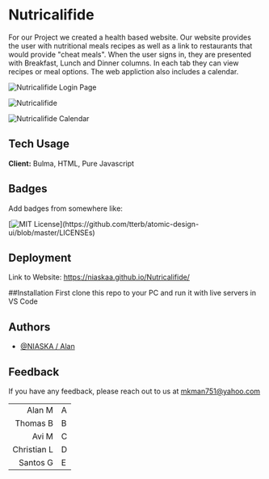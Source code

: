 # Nutricalifide
For our Project we created a health based website. Our website provides the user with nutritional meals recipes as well as a link to restaurants that would provide "cheat meals". When the user signs in, they are presented with Breakfast, Lunch and Dinner columns. In each tab they can view recipes or meal options. The web appliction also includes a calendar.
    
![Nutricalifide Login Page](https://user-images.githubusercontent.com/78775177/115124891-7c05f300-9f8a-11eb-9e0c-3ecbb817a216.PNG)

![Nutricalifide](https://user-images.githubusercontent.com/78775177/115124897-83c59780-9f8a-11eb-8a5c-4933d366fd17.PNG)

![Nutricalifide Calendar](https://user-images.githubusercontent.com/78775177/115124899-87f1b500-9f8a-11eb-8e13-1e4e5634141c.PNG)

## Tech Usage

**Client:** Bulma, HTML, Pure Javascript


## Badges

Add badges from somewhere like: 

[![MIT License](https://img.shields.io/apm/l/atomic-design-ui.svg?)](https://github.com/tterb/atomic-design-ui/blob/master/LICENSEs)

  
## Deployment

Link to Website: https://niaskaa.github.io/Nutricalifide/

##Installation
First clone this repo to your PC and run it with live servers in VS Code

## Authors

- [@NIASKA / Alan](https://github.com/NIASKAA)

  
## Feedback

If you have any feedback, please reach out to us at mkman751@yahoo.com


|             |   |
|------------:|---|
| Alan M      | A |
| Thomas B    | B |
| Avi M       | C |
| Christian L | D |
| Santos G    | E |
